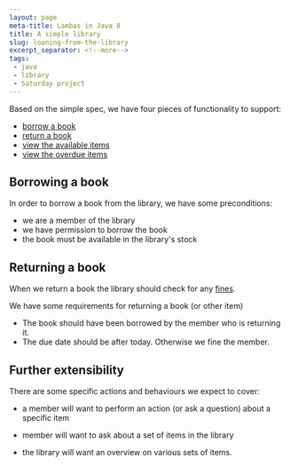 ```yaml
---
layout: page
meta-title: Lambas in Java 8
title: A simple library 
slug: loaning-from-the-library
excerpt_separator: <!--more-->
tags:
 - java
 - library
 - Saturday project 
---
```



Based on the simple spec, we have four pieces of functionality to support:

- [borrow a book][ITEM1]
- [return a book][ITEM2]
- [view the available items][ITEM3]
- [view the overdue items][ITEM4]


Borrowing a book
----------------

In order to borrow a book from the library, we have some preconditions:

- we are a member of the library
- we have permission to borrow the book
- the book must be available in the library's stock



Returning a book
----------------
When we return a book the library should check for any [fines][FINES]. 

We have some requirements for returning a book (or other item)

- The book should have been borrowed by the member who is returning it. 
- The due date should be after today. Otherwise we fine the member. 







Further extensibility
----------------------

There are some specific actions and behaviours we expect to cover:
- a member will want to perform an action (or ask a question) about a specific item
-  member will want to ask about a set of items in the library
- the library will want an overview on various sets of items. 




   [ITEM1]: https://github.com/codingSteve/library/issues/1
   [ITEM2]: https://github.com/codingSteve/library/issues/2
   [ITEM3]: https://github.com/codingSteve/library/issues/3
   [ITEM4]: https://github.com/codingSteve/library/issues/4
   [FINES]: /docs/2015-09-26-fee-schedule






